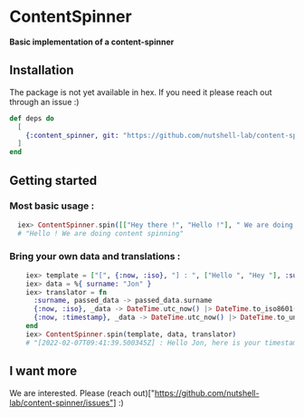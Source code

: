 # ContentSpinner
**Basic implementation of a content-spinner**

## Installation
The package is not yet available in hex. If you need it please reach out through an issue :)

```elixir
def deps do
  [
    {:content_spinner, git: "https://github.com/nutshell-lab/content-spinner.git"}
  ]
end
```

## Getting started
### Most basic usage :
```elixir
  iex> ContentSpinner.spin([["Hey there !", "Hello !"], " We are doing content spinning"])
  # "Hello ! We are doing content spinning"
```

### Bring your own data and translations :
```elixir
    iex> template = ["[", {:now, :iso}, "] : ", ["Hello ", "Hey "], :surname, ", here is your timestamp : ", {:now, :timestamp}]
    iex> data = %{ surname: "Jon" }
    iex> translator = fn
      :surname, passed_data -> passed_data.surname
      {:now, :iso}, _data -> DateTime.utc_now() |> DateTime.to_iso8601()
      {:now, :timestamp}, _data -> DateTime.utc_now() |> DateTime.to_unix()
    end
    iex> ContentSpinner.spin(template, data, translator)
    # "[2022-02-07T09:41:39.500345Z] : Hello Jon, here is your timestamp : 1644226899"
```

## I want more
We are interested. Please (reach out)["https://github.com/nutshell-lab/content-spinner/issues"] :)